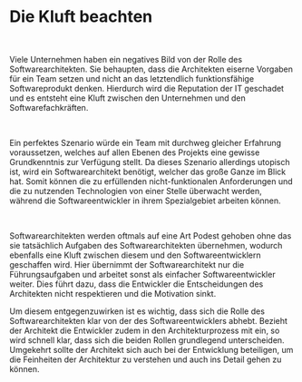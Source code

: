 Die Kluft beachten
==================

 

Viele Unternehmen haben ein negatives Bild von der Rolle des
Softwarearchitekten. Sie behaupten, dass die Architekten eiserne Vorgaben für
ein Team setzen und nicht an das letztendlich funktionsfähige Softwareprodukt
denken. Hierdurch wird die Reputation der IT geschadet und es entsteht eine
Kluft zwischen den Unternehmen und den Softwarefachkräften.

 

Ein perfektes Szenario würde ein Team mit durchweg gleicher Erfahrung
voraussetzen, welches auf allen Ebenen des Projekts eine gewisse Grundkenntnis
zur Verfügung stellt. Da dieses Szenario allerdings utopisch ist, wird ein
Softwarearchitekt benötigt, welcher das große Ganze im Blick hat. Somit können
die zu erfüllenden nicht-funktionalen Anforderungen und die zu nutzenden
Technologien von einer Stelle überwacht werden, während die Softwareentwickler
in ihrem Spezialgebiet arbeiten können.

 

Softwarearchitekten werden oftmals auf eine Art Podest gehoben ohne das sie
tatsächlich Aufgaben des Softwarearchitekten übernehmen, wodurch ebenfalls eine
Kluft zwischen diesem und den Softwareentwicklern geschaffen wird. Hier
übernimmt der Softwarearchitekt nur die Führungsaufgaben und arbeitet sonst als
einfacher Softwareentwickler weiter. Dies führt dazu, dass die Entwickler die
Entscheidungen des Architekten nicht respektieren und die Motivation sinkt.

Um diesem entgegenzuwirken ist es wichtig, dass sich die Rolle des
Softwarearchitekten klar von der des Softwareentwicklers abhebt. Bezieht der
Architekt die Entwickler zudem in den Architekturprozess mit ein, so wird
schnell klar, dass sich die beiden Rollen grundlegend unterscheiden. Umgekehrt
sollte der Architekt sich auch bei der Entwicklung beteiligen, um die Feinheiten
der Architektur zu verstehen und auch ins Detail gehen zu können.
